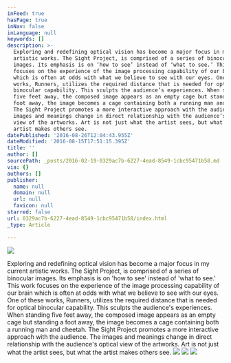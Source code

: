 ```yaml
---
inFeed: true
hasPage: true
inNav: false
inLanguage: null
keywords: []
description: >-
  Exploring and redefining optical vision has become a major focus in my current
  artistic works. The Sight Project, is comprised of a series of binocular
  images. Its emphasis is on ‘how to see’ instead of ‘what to see.’ This work
  focuses on the experience of the image processing capability of our brain
  which is often at odds with what we believe to see with our eyes. One of these
  works, Runners, utilizes the required distance that is needed for optical
  binocular capability. This sculpts the audience’s experiences. When standing
  five feet away, the composed image appears as an empty cage but standing a
  foot away, the image becomes a cage containing both a running man and cheetah.
  The Sight Project promotes a more interactive approach with the audience. The
  images and meanings change in direct relationship with the audience’s optical
  view of the artworks. Art is not just what the artist sees, but what the
  artist makes others see. 
datePublished: '2016-08-26T12:04:43.955Z'
dateModified: '2016-08-15T17:51:15.395Z'
title: ''
author: []
sourcePath: _posts/2016-02-19-0329ac7b-6227-4ead-8549-1cbc95471b58.md
via: {}
authors: []
publisher:
  name: null
  domain: null
  url: null
  favicon: null
starred: false
url: 0329ac7b-6227-4ead-8549-1cbc95471b58/index.html
_type: Article

---
```

![](https://the-grid-user-content.s3-us-west-2.amazonaws.com/02e85eba-ae1d-4ee9-94c1-c2a665e2c043.jpg)

Exploring and redefining optical vision has become a major focus in my current artistic works. The Sight Project, is comprised of a series of binocular images. Its emphasis is on 'how to see' instead of 'what to see.' This work focuses on the experience of the image processing capability of our brain which is often at odds with what we believe to see with our eyes. One of these works, Runners, utilizes the required distance that is needed for optical binocular capability. This sculpts the audience's experiences. When standing five feet away, the composed image appears as an empty cage but standing a foot away, the image becomes a cage containing both a running man and cheetah. The Sight Project promotes a more interactive approach with the audience. The images and meanings change in direct relationship with the audience's optical view of the artworks. Art is not just what the artist sees, but what the artist makes others see. ![](https://the-grid-user-content.s3-us-west-2.amazonaws.com/8628d26a-e598-493f-9192-94cd6fc68816.jpg)
![](https://the-grid-user-content.s3-us-west-2.amazonaws.com/f8038dbe-93da-418e-b4f6-2707fb576e06.jpg)
![](https://the-grid-user-content.s3-us-west-2.amazonaws.com/dc022bb9-b5e7-4169-bd80-ae1da4d08b78.jpg)